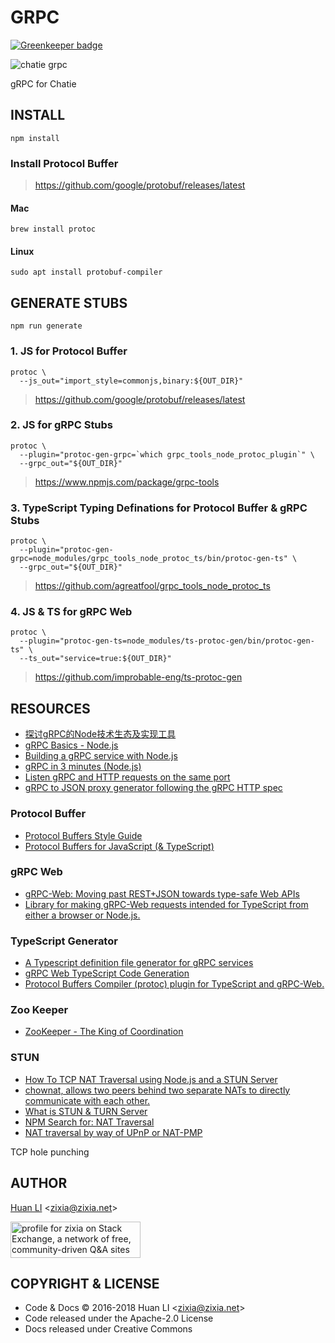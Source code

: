 # GRPC

[![Greenkeeper badge](https://badges.greenkeeper.io/Chatie/grpc.svg)](https://greenkeeper.io/)

![chatie grpc](https://chatie.io/grpc/images/grpc.png)

gRPC for Chatie

## INSTALL

```shell
npm install
```

### Install Protocol Buffer

> <https://github.com/google/protobuf/releases/latest>

#### Mac

```shell
brew install protoc
```

#### Linux

```shell
sudo apt install protobuf-compiler
```

## GENERATE STUBS

```shell
npm run generate
```

### 1. JS for Protocol Buffer

```shell
protoc \
  --js_out="import_style=commonjs,binary:${OUT_DIR}"
```

> <https://github.com/google/protobuf/releases/latest>

### 2. JS for gRPC Stubs

```shell
protoc \
  --plugin="protoc-gen-grpc=`which grpc_tools_node_protoc_plugin`" \
  --grpc_out="${OUT_DIR}"
```

> <https://www.npmjs.com/package/grpc-tools>

### 3. TypeScript Typing Definations for Protocol Buffer & gRPC Stubs

```shell
protoc \
  --plugin="protoc-gen-grpc=node_modules/grpc_tools_node_protoc_ts/bin/protoc-gen-ts" \
  --grpc_out="${OUT_DIR}"
```

> <https://github.com/agreatfool/grpc_tools_node_protoc_ts>

### 4. JS & TS for gRPC Web

```shell
protoc \
  --plugin="protoc-gen-ts=node_modules/ts-protoc-gen/bin/protoc-gen-ts" \
  --ts_out="service=true:${OUT_DIR}"
```

> <https://github.com/improbable-eng/ts-protoc-gen>

## RESOURCES

* [探讨gRPC的Node技术生态及实现工具](https://xenojoshua.com/2018/02/grpc-node-ecosystem/)
* [gRPC Basics - Node.js](https://grpc.io/docs/tutorials/basic/node.html)
* [Building a gRPC service with Node.js](https://codelabs.developers.google.com/codelabs/cloud-grpc/)
* [gRPC in 3 minutes (Node.js)](https://github.com/grpc/grpc/tree/master/examples/node)
* [Listen gRPC and HTTP requests on the same port](https://medium.com/@drgarcia1986/listen-grpc-and-http-requests-on-the-same-port-263c40cb45ff)
* [gRPC to JSON proxy generator following the gRPC HTTP spec](https://github.com/grpc-ecosystem/grpc-gateway)

### Protocol Buffer

* [Protocol Buffers Style Guide](https://developers.google.com/protocol-buffers/docs/style)
* [Protocol Buffers for JavaScript (& TypeScript)](https://github.com/dcodeIO/protobuf.js)

### gRPC Web

* [gRPC-Web: Moving past REST+JSON towards type-safe Web APIs](https://improbable.io/games/blog/grpc-web-moving-past-restjson-towards-type-safe-web-apis)
* [Library for making gRPC-Web requests intended for TypeScript from either a browser or Node.js.](https://github.com/improbable-eng/grpc-web/tree/master/ts)

### TypeScript Generator

* [A Typescript definition file generator for gRPC services](https://github.com/anfema/grpc-code-generator)
* [gRPC Web TypeScript Code Generation](https://github.com/improbable-eng/grpc-web/blob/master/ts/docs/code-generation.md)
* [Protocol Buffers Compiler (protoc) plugin for TypeScript and gRPC-Web.](https://github.com/improbable-eng/ts-protoc-gen)

### Zoo Keeper

* [ZooKeeper - The King of Coordination](https://www.elastic.co/blog/found-zookeeper-king-of-coordination)

### STUN

* [How To TCP NAT Traversal using Node.js and a STUN Server](http://sogilis.com/blog/tcp-nat-traversal-nodejs-stun/)
* [chownat, allows two peers behind two separate NATs to directly communicate with each other.](https://samy.pl/chownat/)
* [What is STUN & TURN Server](https://stackoverflow.com/a/23307588/1123955)
* [NPM Search for: NAT Traversal](https://www.npmjs.com/search?q=nat+traversal)
* [NAT traversal by way of UPnP or NAT-PMP](https://github.com/tintfoundation/nat-traverse)

TCP hole punching

## AUTHOR

[Huan LI](http://linkedin.com/in/zixia) \<zixia@zixia.net\>

<a href="https://stackexchange.com/users/265499">
  <img src="https://stackexchange.com/users/flair/265499.png" width="208" height="58" alt="profile for zixia on Stack Exchange, a network of free, community-driven Q&amp;A sites" title="profile for zixia on Stack Exchange, a network of free, community-driven Q&amp;A sites">
</a>

## COPYRIGHT & LICENSE

* Code & Docs © 2016-2018 Huan LI \<zixia@zixia.net\>
* Code released under the Apache-2.0 License
* Docs released under Creative Commons
